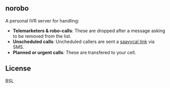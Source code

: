 norobo
------

A personal IVR server for handling:

- **Telemarketers & robo-calls**: These are dropped after a message asking to be removed from the list.
- **Unscheduled calls**: Uncheduled callers are sent a [saavycal link](https://saavycal.com) via SMS.
- **Planned or urgent calls**: These are transfered to your cell.

## License

BSL
